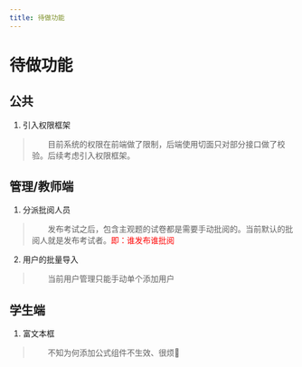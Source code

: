 ```yaml
---
title: 待做功能
---
```


# 待做功能

## 公共

1. 引入权限框架<Badge text="待做" />

> &emsp;&emsp;目前系统的权限在前端做了限制，后端使用切面只对部分接口做了校验。后续考虑引入权限框架。


## 管理/教师端
1. 分派批阅人员<Badge text="待做" />

> &emsp;&emsp;发布考试之后，包含主观题的试卷都是需要手动批阅的。当前默认的批阅人就是发布考试者。<font color='red'>即：谁发布谁批阅</font>

2. 用户的批量导入<Badge text="待做" />

> &emsp;&emsp;当前用户管理只能手动单个添加用户



## 学生端

1. 富文本框<Badge text="待做" />

> &emsp;&emsp;不知为何添加公式组件不生效、很烦<font style="vertical-align: inherit;"><font style="vertical-align: inherit;">🤬</font></font>

